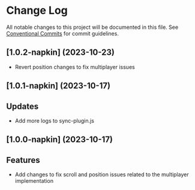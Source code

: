 # Change Log

All notable changes to this project will be documented in this file.
See [Conventional Commits](https://conventionalcommits.org) for commit guidelines.

## [1.0.2-napkin] (2023-10-23)
- Revert position changes to fix multiplayer issues

## [1.0.1-napkin] (2023-10-17)

## Updates
- Add more logs to sync-plugin.js

## [1.0.0-napkin] (2023-10-17)

## Features
- Add changes to fix scroll and position issues related to the multiplayer implementation